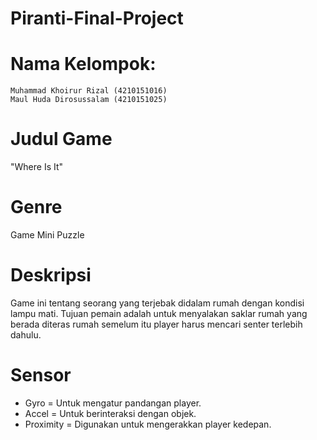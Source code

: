 # Piranti-Final-Project
# Nama Kelompok:
	Muhammad Khoirur Rizal (4210151016)
	Maul Huda Dirosussalam (4210151025)
# Judul Game
"Where Is It"

# Genre
Game Mini Puzzle

# Deskripsi
Game ini tentang seorang yang terjebak didalam rumah dengan kondisi
lampu mati. Tujuan pemain adalah untuk menyalakan saklar rumah yang
berada diteras rumah semelum itu player harus mencari senter terlebih
dahulu.

# Sensor
- Gyro		= Untuk mengatur pandangan player.
- Accel		= Untuk berinteraksi dengan objek.
- Proximity	= Digunakan untuk mengerakkan player kedepan.